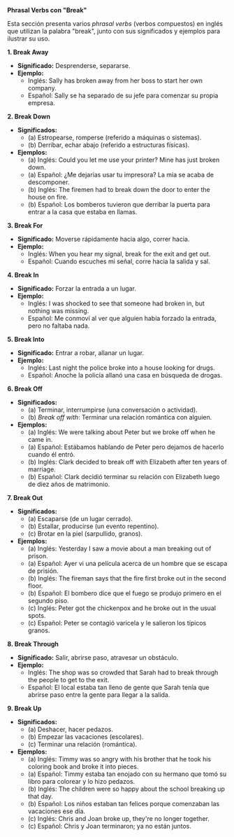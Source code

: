 

**Phrasal Verbs con "Break"**

Esta sección presenta varios *phrasal verbs* (verbos compuestos) en inglés que utilizan la palabra "break", junto con sus significados y ejemplos para ilustrar su uso.

**1. Break Away**

*   **Significado:** Desprenderse, separarse.
*   **Ejemplo:**
    *   Inglés: Sally has broken away from her boss to start her own company.
    *   Español: Sally se ha separado de su jefe para comenzar su propia empresa.

**2. Break Down**

*   **Significados:**
    *   (a) Estropearse, romperse (referido a máquinas o sistemas).
    *   (b) Derribar, echar abajo (referido a estructuras físicas).
*   **Ejemplos:**
    *   (a) Inglés: Could you let me use your printer? Mine has just broken down.
    *   (a) Español: ¿Me dejarías usar tu impresora? La mía se acaba de descomponer.
    *   (b) Inglés: The firemen had to break down the door to enter the house on fire.
    *   (b) Español: Los bomberos tuvieron que derribar la puerta para entrar a la casa que estaba en llamas.

**3. Break For**

*   **Significado:** Moverse rápidamente hacia algo, correr hacia.
*   **Ejemplo:**
    *   Inglés: When you hear my signal, break for the exit and get out.
    *   Español: Cuando escuches mi señal, corre hacia la salida y sal.

**4. Break In**

*   **Significado:** Forzar la entrada a un lugar.
*   **Ejemplo:**
    *   Inglés: I was shocked to see that someone had broken in, but nothing was missing.
    *   Español: Me conmoví al ver que alguien había forzado la entrada, pero no faltaba nada.

**5. Break Into**

*   **Significado:** Entrar a robar, allanar un lugar.
*   **Ejemplo:**
    *   Inglés: Last night the police broke into a house looking for drugs.
    *   Español: Anoche la policía allanó una casa en búsqueda de drogas.

**6. Break Off**

*   **Significados:**
    *   (a) Terminar, interrumpirse (una conversación o actividad).
    *   (b) *Break off with*: Terminar una relación romántica con alguien.
*   **Ejemplos:**
    *   (a) Inglés: We were talking about Peter but we broke off when he came in.
    *   (a) Español: Estábamos hablando de Peter pero dejamos de hacerlo cuando él entró.
    *   (b) Inglés: Clark decided to break off with Elizabeth after ten years of marriage.
    *   (b) Español: Clark decidió terminar su relación con Elizabeth luego de diez años de matrimonio.

**7. Break Out**

*   **Significados:**
    *   (a) Escaparse (de un lugar cerrado).
    *   (b) Estallar, producirse (un evento repentino).
    *   (c) Brotar en la piel (sarpullido, granos).
*   **Ejemplos:**
    *   (a) Inglés: Yesterday I saw a movie about a man breaking out of prison.
    *   (a) Español: Ayer vi una película acerca de un hombre que se escapa de prisión.
    *   (b) Inglés: The fireman says that the fire first broke out in the second floor.
    *   (b) Español: El bombero dice que el fuego se produjo primero en el segundo piso.
    *   (c) Inglés: Peter got the chickenpox and he broke out in the usual spots.
    *   (c) Español: Peter se contagió varicela y le salieron los típicos granos.

**8. Break Through**

*   **Significado:** Salir, abrirse paso, atravesar un obstáculo.
*   **Ejemplo:**
    *   Inglés: The shop was so crowded that Sarah had to break through the people to get to the exit.
    *   Español: El local estaba tan lleno de gente que Sarah tenía que abrirse paso entre la gente para llegar a la salida.

**9. Break Up**

*   **Significados:**
    *   (a) Deshacer, hacer pedazos.
    *   (b) Empezar las vacaciones (escolares).
    *   (c) Terminar una relación (romántica).
*   **Ejemplos:**
    *   (a) Inglés: Timmy was so angry with his brother that he took his coloring book and broke it into pieces.
    *   (a) Español: Timmy estaba tan enojado con su hermano que tomó su libro para colorear y lo hizo pedazos.
    *   (b) Inglés: The children were so happy about the school breaking up that day.
    *   (b) Español: Los niños estaban tan felices porque comenzaban las vacaciones ese día.
    *   (c) Inglés: Chris and Joan broke up, they're no longer together.
    *   (c) Español: Chris y Joan terminaron; ya no están juntos.
